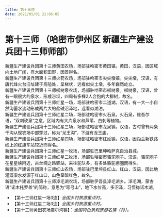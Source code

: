 ```yaml
---
title: 第十三师
date: 2021/05/01 22:06:05
---
```


# 第十三师 （哈密市伊州区 新疆生产建设兵团十三师师部）
新疆生产建设兵团第十三师黄田农场，场部驻哈密市黄田镇。黄田，汉语，因区域内土地广阔，有大面积田野，因景得名。  
新疆生产建设兵团第十三师火箭农场，场部驻哈密市尖尖墩镇。尖尖墩，汉语，有唐代烽火台旧址建于高隘处，呈梯状，远看似尖土墩，多年巍然屹立。  
新疆生产建设兵团第十三师柳树泉农场，场部驻哈密市柳树泉。柳树泉，汉语，曾有一眼很大的泉水，形成涝坝，四周有多棵2人合抱的大柳树，故名。  
新疆生产建设兵团第十三师红星一场，场部驻哈密市二道湖。汉语，有一大一小自然沟蓄水流动形成两片大的盐碱沼泽地，远看似湖泊。  
新疆生产建设兵团第十三师红星二场，场部驻哈密市火石泉。火石泉，维吾尔语，“双刺玫泉”之意，区域内有大片泉水和芦苇、白刺等植物。  
新疆生产建设兵团第十三师红星三场，场部驻哈密市龙泉镇。汉语，古时曾有两条干沟从现农场中部穿过，称为“龙王沟”，下游有龙王庙。  
新疆生产建设兵团第十三师红星四场，场部驻哈密市红延镇。汉语，因距兰新铁路线上的红旗车站较近而得名。  
新疆生产建设兵团第十三师红星一牧场，场部驻巴里坤哈萨克自治县城。  
新疆生产建设兵团第十三师红星二牧场，场部驻哈密市骆驼圈子。汉语，骆驼圈子在星星峡附近，古丝绸之路驿站，来往驼队多，有多处骆驼棚圈而得名。  
新疆生产建设兵团第十三师红山农场，场部驻巴里坤县红山。红山，汉语，因此地灌溉渠水发源于红山口，山色呈暗红色，故名。  
新疆生产建设兵团第十三师淖毛湖农场，场部驻伊吾县淖毛湖乡。淖毛湖，蒙古语“诺木托罗盖”的简称，意思为“弯弓山”，地下水位高，多沼泽，习惯称诺木湖。  

* 【第十三师红星一场3连】*全国乡村旅游重点村。*
* 【第十三师红星二场3连】*全国乡村旅游重点村。*
* 【第十三师黄田农场庙尔沟镇】：*全国特色景观旅游名镇（村）。*    
